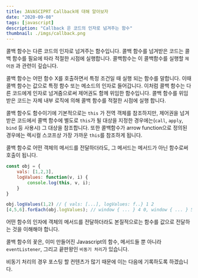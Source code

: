```yaml
---
title: JAVASCIPRT Callback에 대해 알아보자
date: "2020-09-08"
tags: [javascript]
description: "Callback 은 코드의 인자로 넘겨주는 함수"
thumbnail: ./imgs/callback.png
---
```


콜백 함수는 다른 코드의 인자로 넘겨주는 함수입니다. 콜백 함수를 넘겨받은 코드는 콜백 함수를 필요에 따라 적절한 시점에 실행합니다. 콜백함수는 이 콜백함수를 실행할 `제어권` 과 관련이 깊습니다.

콜백 함수는 어떤 함수 X를 호출하면서 특정 조건일 때 실행 되는 함수를 말합니다. 이때 콜백 함수는 값으로 특정 함수 또는 메소드의 인자로 들어갑니다. 이처럼 콜백 함수는 다른 코드에게 인자로 넘겨줌으로써 제어권도 함께 위임한 함수입니다. 콜백 함수를 위임받은 코드는 자체 내부 로직에 의해 콜백 함수를 적절한 시점에 실행 합니다.

콜백 함수도 함수이기에 기본적으로는 `this` 가 전역 객체를 참조하지만, 제어권을 넘겨받은 코드에서 콜백 함수에 별도로 `this`가 될 대상을 지정한 경우에는(`call`, `apply`, `bind` 등 사용시) 그 대상을 참조합니다. 또한 콜백함수가 arrow function으로 정의된 경우에는 렉시컬 스코프상 가장 가까운 `this`를 참조하게 됩니다.

콜백 함수로 어떤 객체의 메서드를 전달하더라도, 그 메서드는 메서드가 아닌 함수로써 호출이 됩니다.

```js
const obj = {
    vals: [1,2,3],
    logValues: function(v, i) {
        console.log(this, v, i);
    }
}

obj.logValues(1,2) // { vals: [...], logValues: f..} 1 2
[4,5,6].forEach(obj.logValues); // window { ... } 4 0, window { ... } 5 1, window { ... } 6 2
```

어떤 함수의 인자에 객체의 메서드를 전달하더라도 본질적으로는 함수를 값으로 전달하는 것을 이해해야 합니다.

콜백 함수의 꽃은, 이미 만들어진 Javascript의 함수, 메서드들 뿐 아니라 `eventListener`, 그리고 끝판왕인 `비동기 처리`가 있습니다.

비동기 처리의 경우 포스팅 할 컨텐츠가 많기 때문에 이는 다음에 기록하도록 하겠습니다.